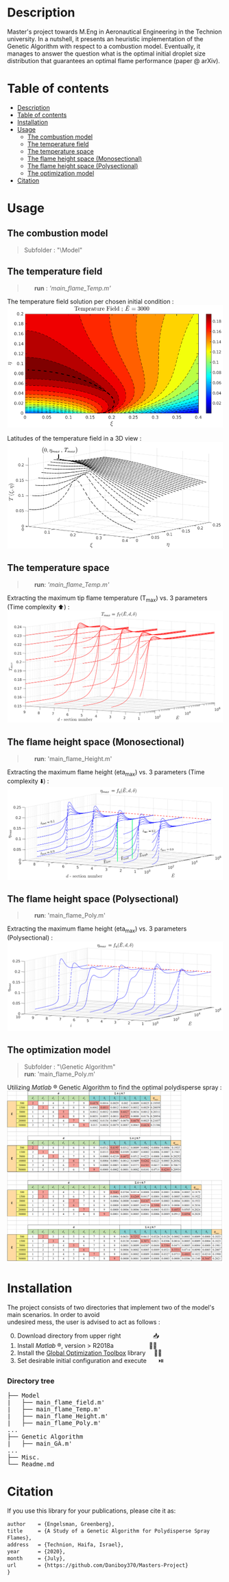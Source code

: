 # Description

Master's project towards M.Eng in Aeronautical Engineering in the Technion university. 
In a nutshell, it presents an heuristic implementation of the Genetic Algorithm with respect to a combustion model. Eventually, it manages
to answer the question what is the optimal initial droplet size distribution that guarantees an optimal flame performance (paper @ arXiv). 


# Table of contents


<!--ts-->
+ [Description](#description)
+ [Table of contents](#table-of-contents)
+ [Installation](#installation)
+ [Usage](#usage)
  * [The combustion model](the-combustion-model)
  * [The temperature field](#the-temperature-field)
  * [The temperature space](#the-temperature-space)
  * [The flame height space (Monosectional)](#the-flame-height-space-monosectional)
  * [The flame height space (Polysectional)](#the-flame-height-space-polysectional)
  * [The optimization model](#the-optimization-model)
+ [Citation](#citation)
<!--te-->

# Usage

## The combustion model

> Subfolder : "\Model"

The temperature field
---------------------
> &nbsp; &nbsp; &nbsp; **run** : *'main_flame_Temp.m'*

The temperature field solution per chosen initial condition :
![alt text](https://github.com/Daniboy370/Masters-Project/blob/master/Misc/Images/T_field.png)

Latitudes of the temperature field in a 3D view :
![alt text](https://github.com/Daniboy370/Masters-Project/blob/master/Misc/Images/T_field_raw.png)

The temperature space 
-----------------------
> &nbsp; &nbsp; &nbsp; **run**: *'main_flame_Temp.m'*

Extracting the maximum tip flame temperature (T<sub>max</sub>) vs. 3 parameters (Time complexity :arrow_up:) :  
![alt text](https://github.com/Daniboy370/Masters-Project/blob/master/Misc/Images/T_max_full_a.png)

The flame height space (Monosectional)
---------------------------------
> &nbsp; &nbsp; &nbsp; **run**: 'main_flame_Height.m'

Extracting the maximum flame height (eta<sub>max</sub>) vs. 3 parameters (Time complexity :arrow_down:) :  
![alt text](https://github.com/Daniboy370/Masters-Project/blob/master/Misc/Images/p_dist_mono_0.png)

The flame height space (Polysectional)
---------------------------------------
> &nbsp; &nbsp; &nbsp; **run**: 'main_flame_Poly.m' 

Extracting the maximum flame height (eta<sub>max</sub>) vs. 3 parameters (Polysectional) :  
![alt text](https://github.com/Daniboy370/Masters-Project/blob/master/Misc/Images/p_dist_poly.png)

## The optimization model

> Subfolder : "\Genetic Algorithm" \
> **run**: 'main_flame_Poly.m' 

Utilizing *Matlab* ® Genetic Algorithm to find the optimal polydisperse spray : 
![alt text](https://github.com/Daniboy370/Masters-Project/blob/master/Misc/Images/GA_opt.png)

# Installation
The project consists of two directories that implement two of the model's main scenarios. In order to avoid <br/> 
undesired mess, the user is advised to act as follows :

0.  Download directory from upper right  &nbsp; &nbsp; &nbsp; &nbsp; &nbsp; &nbsp; &nbsp; &nbsp; &nbsp; :inbox_tray: <br/> 
1. Install *Matlab* ®, version > R2018a  &nbsp; &nbsp; &nbsp; &nbsp; &nbsp;  &nbsp; &nbsp; &nbsp; &nbsp; &nbsp; :scientist:  <br/> 
2. Install the [Global Optimization Toolbox](https://www.mathworks.com/products/global-optimization.html) library  &nbsp; &nbsp;  :mage_man: <br/> 
3. Set desirable initial configuration and execute  &nbsp;  &nbsp; &nbsp; :play_or_pause_button:

### Directory tree
<pre>
├── Model
|   ├── main_flame_field.m'
|   ├── main_flame_Temp.m'
|   ├── main_flame_Height.m'
|   ├── main_flame_Poly.m'
...
├── Genetic Algorithm
|   ├── main_GA.m'
...
├── Misc.
└── Readme.md
</pre>


# Citation
If you use this library for your publications, please cite it as:
```
author    = {Engelsman, Greenberg},
title     = {A Study of a Genetic Algorithm for Polydisperse Spray Flames},
address   = {Technion, Haifa, Israel},
year      = {2020},
month     = {July},
url       = {https://github.com/Daniboy370/Masters-Project}
}
```
